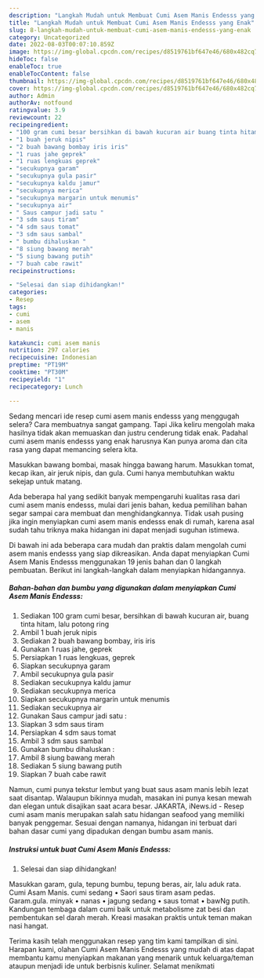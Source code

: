 ```yaml
---
description: "Langkah Mudah untuk Membuat Cumi Asem Manis Endesss yang Enak"
title: "Langkah Mudah untuk Membuat Cumi Asem Manis Endesss yang Enak"
slug: 8-langkah-mudah-untuk-membuat-cumi-asem-manis-endesss-yang-enak
category: Uncategorized
date: 2022-08-03T00:07:10.859Z
image: https://img-global.cpcdn.com/recipes/d8519761bf647e46/680x482cq70/cumi-asem-manis-endesss-foto-resep-utama.jpg
hideToc: false
enableToc: true
enableTocContent: false
thumbnail: https://img-global.cpcdn.com/recipes/d8519761bf647e46/680x482cq70/cumi-asem-manis-endesss-foto-resep-utama.jpg
cover: https://img-global.cpcdn.com/recipes/d8519761bf647e46/680x482cq70/cumi-asem-manis-endesss-foto-resep-utama.jpg
author: Admin
authorAv: notfound
ratingvalue: 3.9
reviewcount: 22
recipeingredient:
- "100 gram cumi besar bersihkan di bawah kucuran air buang tinta hitam lalu potong ring"
- "1 buah jeruk nipis"
- "2 buah bawang bombay iris iris"
- "1 ruas jahe geprek"
- "1 ruas lengkuas geprek"
- "secukupnya garam"
- "secukupnya gula pasir"
- "secukupnya kaldu jamur"
- "secukupnya merica"
- "secukupnya margarin untuk menumis"
- "secukupnya air"
- " Saus campur jadi satu "
- "3 sdm saus tiram"
- "4 sdm saus tomat"
- "3 sdm saus sambal"
- " bumbu dihaluskan "
- "8 siung bawang merah"
- "5 siung bawang putih"
- "7 buah cabe rawit"
recipeinstructions:

- "Selesai dan siap dihidangkan!"
categories:
- Resep
tags:
- cumi
- asem
- manis

katakunci: cumi asem manis 
nutrition: 297 calories
recipecuisine: Indonesian
preptime: "PT19M"
cooktime: "PT30M"
recipeyield: "1"
recipecategory: Lunch

---
```



Sedang mencari ide resep cumi asem manis endesss yang menggugah selera? Cara membuatnya sangat gampang. Tapi Jika keliru mengolah maka hasilnya tidak akan memuaskan dan justru cenderung tidak enak. Padahal cumi asem manis endesss yang enak harusnya Kan punya aroma dan cita rasa yang dapat memancing selera kita.


Masukkan bawang bombai, masak hingga bawang harum. Masukkan tomat, kecap ikan, air jeruk nipis, dan gula. Cumi hanya membutuhkan waktu sekejap untuk matang.

Ada beberapa hal yang sedikit banyak mempengaruhi kualitas rasa dari cumi asem manis endesss, mulai dari jenis bahan, kedua pemilihan bahan segar sampai cara membuat dan menghidangkannya. Tidak usah pusing jika ingin menyiapkan cumi asem manis endesss enak di rumah, karena asal sudah tahu triknya maka hidangan ini dapat menjadi suguhan istimewa.


Di bawah ini ada beberapa cara mudah dan praktis dalam mengolah cumi asem manis endesss yang siap dikreasikan. Anda dapat menyiapkan Cumi Asem Manis Endesss menggunakan 19 jenis bahan dan 0 langkah pembuatan. Berikut ini langkah-langkah dalam menyiapkan hidangannya.

<!--inarticleads1-->

##### Bahan-bahan dan bumbu yang digunakan dalam menyiapkan Cumi Asem Manis Endesss:

1. Sediakan 100 gram cumi besar, bersihkan di bawah kucuran air, buang tinta hitam, lalu potong ring
1. Ambil 1 buah jeruk nipis
1. Sediakan 2 buah bawang bombay, iris iris
1. Gunakan 1 ruas jahe, geprek
1. Persiapkan 1 ruas lengkuas, geprek
1. Siapkan secukupnya garam
1. Ambil secukupnya gula pasir
1. Sediakan secukupnya kaldu jamur
1. Sediakan secukupnya merica
1. Siapkan secukupnya margarin untuk menumis
1. Sediakan secukupnya air
1. Gunakan  Saus campur jadi satu :
1. Siapkan 3 sdm saus tiram
1. Persiapkan 4 sdm saus tomat
1. Ambil 3 sdm saus sambal
1. Gunakan  bumbu dihaluskan :
1. Ambil 8 siung bawang merah
1. Sediakan 5 siung bawang putih
1. Siapkan 7 buah cabe rawit


Namun, cumi punya tekstur lembut yang buat saus asam manis lebih lezat saat disantap. Walaupun bikinnya mudah, masakan ini punya kesan mewah dan elegan untuk disajikan saat acara besar. JAKARTA, iNews.id - Resep cumi asam manis merupakan salah satu hidangan seafood yang memiliki banyak penggemar. Sesuai dengan namanya, hidangan ini terbuat dari bahan dasar cumi yang dipadukan dengan bumbu asam manis. 

<!--inarticleads2-->

##### Instruksi untuk buat Cumi Asem Manis Endesss:


1. Selesai dan siap dihidangkan!

Masukkan garam, gula, tepung bumbu, tepung beras, air, lalu aduk rata. Cumi Asam Manis. cumi sedang • Saori saus tiram asam pedas. Garam.gula. minyak • nanas • jagung sedang • saus tomat • bawNg putih. Kandungan tembaga dalam cumi baik untuk metabolisme zat besi dan pembentukan sel darah merah. Kreasi masakan praktis untuk teman makan nasi hangat. 

Terima kasih telah menggunakan resep yang tim kami tampilkan di sini. Harapan kami, olahan Cumi Asem Manis Endesss yang mudah di atas dapat membantu kamu menyiapkan makanan yang menarik untuk keluarga/teman ataupun menjadi ide untuk berbisnis kuliner. Selamat menikmati
